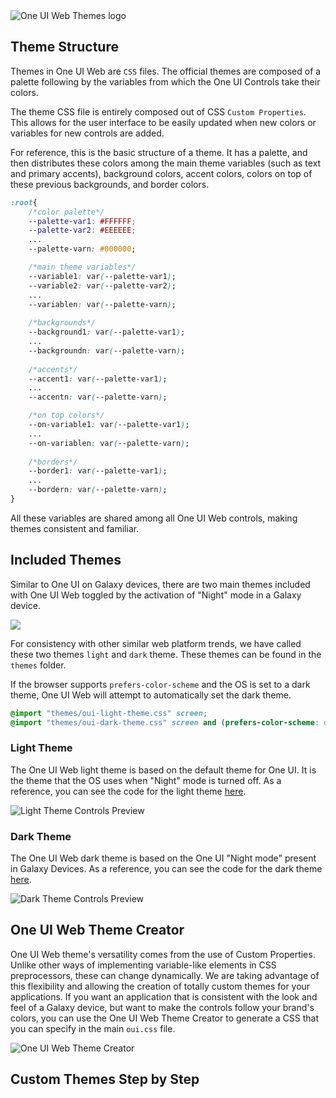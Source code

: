 <img src="https://raw.githubusercontent.com/SamsungInternet/OneUI-Web/gh-pages/_media/logo-themes.png" style="margin:auto;display:block" alt="One UI Web Themes logo">


## Theme Structure

Themes in One UI Web are `CSS` files. The official themes are composed of a palette following by the variables from which the One UI Controls take their colors.

The theme CSS file is entirely composed out of CSS `Custom Properties`. This allows for the user interface to be easily updated when new colors or variables for new controls are added. 

For reference, this is the basic structure of a theme. It has a palette, and then distributes these colors among the main theme variables (such as text and primary accents), background colors, accent colors, colors on top of these previous backgrounds, and border colors.

```css
:root{
    /*color palette*/
    --palette-var1: #FFFFFF;
    --palette-var2: #EEEEEE;
    ...
    --palette-varn: #000000;

    /*main theme variables*/
    --variable1: var(--palette-var1);
    --variable2: var(--palette-var2);
    ...
    --variablen: var(--palette-varn);
    
    /*backgrounds*/
    --background1: var(--palette-var1);
    ...
    --backgroundn: var(--palette-varn);
    
    /*accents*/
    --accent1: var(--palette-var1);
    ...
    --accentn: var(--palette-varn);

    /*on top colors*/
    --on-variable1: var(--palette-var1);
    ...
    --on-variablen: var(--palette-varn);
        
    /*borders*/
    --border1: var(--palette-var1);
    ...
    --bordern: var(--palette-varn);
}
```
All these variables are shared among all One UI Web controls, making themes consistent and familiar. 

## Included Themes

Similar to One UI on Galaxy devices, there are two main themes included with One UI Web toggled by the activation of "Night" mode in a Galaxy device.

<img src="https://raw.githubusercontent.com/SamsungInternet/OneUI-Web/gh-pages/_media/night-mode-settings.jpg" style="margin:auto;display:block">

For consistency with other similar web platform trends, we have called these two themes `light` and `dark` theme. These themes can be found in the `themes` folder. 

If the browser supports `prefers-color-scheme` and the OS is set to a dark theme, One UI Web will attempt to automatically set the dark theme.

```css
@import "themes/oui-light-theme.css" screen;
@import "themes/oui-dark-theme.css" screen and (prefers-color-scheme: dark); /*Auto load dark theme*/
```

### Light Theme

The One UI Web light theme is based on the default theme for One UI. It is the theme that the OS uses when "Night" mode is turned off. As a reference, you can see the code for the light theme [here](https://github.com/SamsungInternet/OneUI-Web/blob/master/oui-css/themes/oui-light-theme.css "One UI Web light theme").

<img src="https://raw.githubusercontent.com/SamsungInternet/OneUI-Web/gh-pages/_media/lighttheme-prev.jpg" alt="Light Theme Controls Preview" style="margin:auto;display:block">

### Dark Theme

The One UI Web dark theme is based on the One UI "Night mode" present in Galaxy Devices. As a reference, you can see the code for the dark theme [here](https://github.com/SamsungInternet/OneUI-Web/blob/master/oui-css/themes/oui-dark-theme.css "One UI Web dark theme").

<img src="https://raw.githubusercontent.com/SamsungInternet/OneUI-Web/gh-pages/_media/darktheme-prev.jpg" alt="Dark Theme Controls Preview" style="margin:auto;display:block">


## One UI Web Theme Creator

One UI Web theme's versatility comes from the use of Custom Properties. Unlike other ways of implementing variable-like elements in CSS preprocessors, these can change dynamically. We are taking advantage of this flexibility and allowing the creation of totally custom themes for your applications. If you want an application that is consistent with the look and feel of a Galaxy device, but want to make the controls follow your brand's colors, you can use the One UI Web Theme Creator to generate a CSS that you can specify in the main `oui.css` file.

<img src="https://raw.githubusercontent.com/SamsungInternet/OneUI-Web/gh-pages/_media/oui-theme-creator-ss.jpg" style="margin:auto;display:block" alt="One UI Web Theme Creator">

## Custom Themes Step by Step

